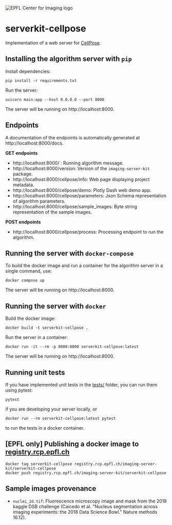 ![EPFL Center for Imaging logo](https://imaging.epfl.ch/resources/logo-for-gitlab.svg)
# serverkit-cellpose

Implementation of a web server for [CellPose](https://github.com/MouseLand/cellpose).

## Installing the algorithm server with `pip`

Install dependencies:

```
pip install -r requirements.txt
```

Run the server:

```
uvicorn main:app --host 0.0.0.0 --port 8000
```

The server will be running on http://localhost:8000.

## Endpoints

A documentation of the endpoints is automatically generated at http://localhost:8000/docs.

**GET endpoints**

- http://localhost:8000/ : Running algorithm message.
- http://localhost:8000/version: Version of the `imaging-server-kit` package.
- http://localhost:8000/cellpose/info: Web page displaying project metadata.
- http://localhost:8000/cellpose/demo: Plotly Dash web demo app.
- http://localhost:8000/cellpose/parameters: Json Schema representation of algorithm parameters.
- http://localhost:8000/cellpose/sample_images: Byte string representation of the sample images.

**POST endpoints**

- http://localhost:8000/cellpose/process: Processing endpoint to run the algorithm.

## Running the server with `docker-compose`

To build the docker image and run a container for the algorithm server in a single command, use:

```
docker compose up
```

The server will be running on http://localhost:8000.

## Running the server with `docker`

Build the docker image:

```
docker build -t serverkit-cellpose .
```

Run the server in a container:

```
docker run -it --rm -p 8000:8000 serverkit-cellpose:latest
```

The server will be running on http://localhost:8000.

## Running unit tests

If you have implemented unit tests in the [tests/](./tests/) folder, you can run them using pytest:

```
pytest
```

if you are developing your server locally, or

```
docker run --rm serverkit-cellpose:latest pytest
```

to run the tests in a docker container.

## [EPFL only] Publishing a docker image to [registry.rcp.epfl.ch](https://registry.rcp.epfl.ch/)

```
docker tag serverkit-cellpose registry.rcp.epfl.ch/imaging-server-kit/serverkit-cellpose
docker push registry.rcp.epfl.ch/imaging-server-kit/serverkit-cellpose
```

## Sample images provenance

- `nuclei_2d.tif`: Fluorescence microscopy image and mask from the 2018 kaggle DSB challenge (Caicedo et al. "Nucleus segmentation across imaging experiments: the 2018 Data Science Bowl." Nature methods 16.12).